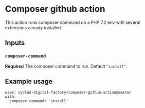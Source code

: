 # Composer github action

This action runs composer command on a PHP 7.2 env with several extensions already installed

## Inputs

### `composer-command`

**Required** The composer command to run. Default `"install"`.

## Example usage

```
uses: cyclad-digital-factory/composer-github-action@master
with:
  composer-command: 'install'
```